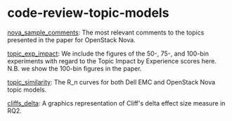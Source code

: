 # code-review-topic-models

[nova_sample_comments](https://github.com/software-rebels/code-review-topic-models/blob/master/nova_sample_comments): The most relevant comments to the topics presented in the paper for OpenStack Nova.

[topic_exp_impact](https://github.com/software-rebels/code-review-topic-models/blob/master/topic_exp_impact): We include the figures of the 50-, 75-, and 100-bin experiments with regard to the Topic Impact by Experience scores here. N.B. we show the 100-bin figures in the paper.

[topic_similarity](https://github.com/software-rebels/code-review-topic-models/blob/master/topic_similarity): The R_n curves for both Dell EMC and OpenStack Nova topic models.

[cliffs_delta](https://github.com/software-rebels/code-review-topic-models/blob/master/cliffs_delta): A graphics representation of Cliff's delta effect size measure in RQ2. 
